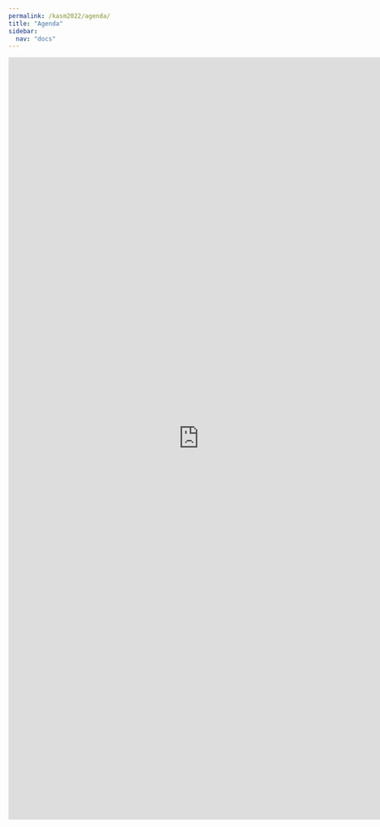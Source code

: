 ```yaml
---
permalink: /kasm2022/agenda/
title: "Agenda"
sidebar:
  nav: "docs"
---
```


<!-- Example:

### September 16


| Timeslot | Plenary |
|----------- | ------------------ |
| 11 am | Event <br> [Zoom link](https://www.google.com) |
| 12 am | Event 2 <br> [Zoom link](https://www.google.com) |

### September 17

| Timeslot| Stream A | Stream B |
| --------| -------- | -------- |
| 12 noon | Event4 | Event5 |
| 1 pm | Event6 | Event7 | -->

<iframe src="https://docs.google.com/document/d/e/2PACX-1vTTssZ8fpDOJsTpmNvTO0Atyu0R0RQmhogG_0i0PZq0dSFOH-tu9iJxWU-sPIqzIm2VyAOB39xuprxu/pub?embedded=true" width="750" height="1500" frameborder="0" marginheight="0" marginwidth="0">Loading…</iframe>